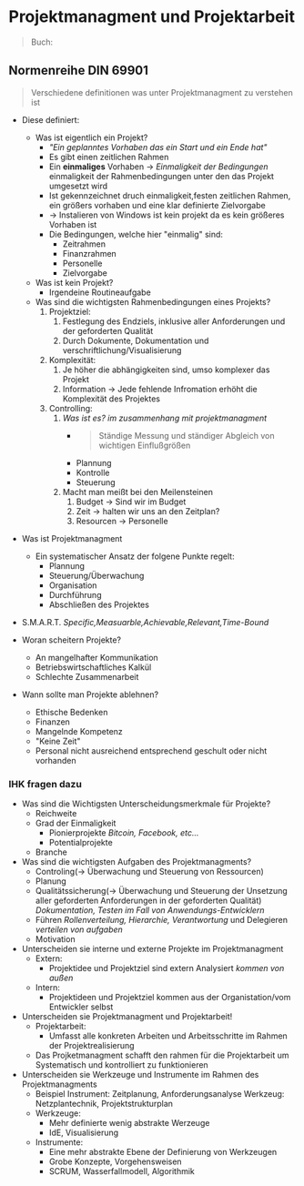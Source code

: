 # Projektmanagment und Projektarbeit
> Buch: 


## Normenreihe DIN 69901
> Verschiedene definitionen was unter Projektmanagment zu verstehen ist 
- Diese definiert:
  - Was ist eigentlich ein Projekt?
    - *"Ein geplanntes Vorhaben das ein Start und ein Ende hat"*
    - Es gibt einen zeitlichen Rahmen
    - Ein **einmaliges** Vorhaben -> *Einmaligkeit der Bedingungen* einmaligkeit der Rahmenbedingungen unter den das Projekt umgesetzt wird
    - Ist gekennzeichnet druch einmaligkeit,festen zeitlichen Rahmen, ein größers vorhaben und eine klar definierte Zielvorgabe
    - -> Instalieren von Windows ist kein projekt da es kein größeres Vorhaben ist 
    - Die Bedingungen, welche hier "einmalig" sind:
      - Zeitrahmen
      - Finanzrahmen
      - Personelle 
      - Zielvorgabe
  - Was ist kein Projekt? 
    - Irgendeine Routineaufgabe
  - Was sind die wichtigsten Rahmenbedingungen eines Projekts? 
    1. Projektziel:
       1. Festlegung des Endziels, inklusive aller Anforderungen und der geforderten Qualität
       2. Durch Dokumente, Dokumentation und verschriftlichung/Visualisierung
    2. Komplexität:
       1. Je höher die abhängigkeiten sind, umso komplexer das Projekt
       2. Information -> Jede fehlende Infromation erhöht die Komplexität des Projektes
    3. Controlling:
       1. *Was ist es? im zusammenhang mit projektmanagment*
          - > Ständige Messung und ständiger Abgleich von wichtigen Einflußgrößen
          - Plannung
          - Kontrolle
          - Steuerung
       2. Macht man meißt bei den Meilensteinen
          1. Budget -> Sind wir im Budget
          2. Zeit -> halten wir uns an den Zeitplan? 
          3. Resourcen -> Personelle 
 - Was ist Projektmanagment
   - Ein systematischer Ansatz der folgene Punkte regelt: 
     - Plannung
     - Steuerung/Überwachung
     - Organisation
     - Durchführung
     - Abschließen des Projektes

  - S.M.A.R.T. *Specific,Measuarble,Achievable,Relevant,Time-Bound*

  - Woran scheitern Projekte? 
    - An mangelhafter Kommunikation
    - Betriebswirtschaftliches Kalkül
    - Schlechte Zusammenarbeit
  - Wann sollte man Projekte ablehnen?
    - Ethische Bedenken
    - Finanzen
    - Mangelnde Kompetenz
    - "Keine Zeit"
    - Personal nicht ausreichend entsprechend geschult oder nicht vorhanden
### IHK fragen dazu
  - Was sind die Wichtigsten Unterscheidungsmerkmale für Projekte? 
    - Reichweite
    - Grad der Einmaligkeit
      - Pionierprojekte *Bitcoin, Facebook, etc...*
      - Potentialprojekte
    - Branche
  - Was sind die wichtigsten Aufgaben des Projektmanagments?
    - Controling(-> Überwachung und Steuerung von Ressourcen)
    - Planung
    - Qualitätssicherung(-> Überwachung und Steuerung der Unsetzung aller geforderten Anforderungen in der geforderten Qualität) *Dokumentation, Testen im Fall von Anwendungs-Entwicklern* 
    - Führen *Rollenverteilung, Hierarchie, Verantwortung* und Delegieren *verteilen von aufgaben*
    - Motivation
  - Unterscheiden sie interne und externe Projekte im Projektmanagment
    - Extern:
      - Projektidee und Projektziel sind extern Analysiert *kommen von außen*
    - Intern: 
      - Projektideen und Projektziel kommen aus der Organistation/vom Entwickler selbst
  - Unterscheiden sie Projektmanagment und Projektarbeit!
    - Projektarbeit: 
      - Umfasst alle konkreten Arbeiten und Arbeitsschritte im Rahmen der Projektrealisierung
    - Das Projketmanagment schafft den rahmen für die Projektarbeit um Systematisch und kontrolliert zu funktionieren
  - Unterscheiden sie Werkzeuge und Instrumente im Rahmen des Projektmanagments
    - Beispiel Instrument: Zeitplanung, Anforderungsanalyse Werkzeug: Netzplantechnik, Projektstrukturplan
    - Werkzeuge:
      - Mehr definierte wenig abstrakte Werzeuge
      - IdE, Visualisierung
    - Instrumente:
      - Eine mehr abstrakte Ebene der Definierung von Werkzeugen
      - Grobe Konzepte, Vorgehensweisen
      - SCRUM, Wasserfallmodell, Algorithmik